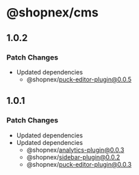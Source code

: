 # @shopnex/cms

## 1.0.2

### Patch Changes

- Updated dependencies
    - @shopnex/puck-editor-plugin@0.0.5

## 1.0.1

### Patch Changes

- Updated dependencies
- Updated dependencies
    - @shopnex/analytics-plugin@0.0.3
    - @shopnex/sidebar-plugin@0.0.2
    - @shopnex/puck-editor-plugin@0.0.3
